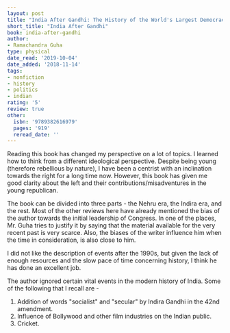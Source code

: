 ```yaml
---
layout: post
title: "India After Gandhi: The History of the World's Largest Democracy"
short_title: "India After Gandhi"
book: india-after-gandhi
author:
- Ramachandra Guha
type: physical
date_read: '2019-10-04'
date_added: '2018-11-14'
tags:
- nonfiction
- history
- politics
- indian
rating: '5'
review: true
other:
  isbn: '9789382616979'
  pages: '919'
  reread_date: ''
---
```


Reading this book has changed my perspective on a lot of topics. I learned how to think from a different ideological perspective. Despite being young (therefore rebellious by nature), I have been a centrist with an inclination towards the right for a long time now. However, this book has given me good clarity about the left and their contributions/misadventures in the young republican.

The book can be divided into three parts - the Nehru era, the Indira era, and the rest. Most of the other reviews here have already mentioned the bias of the author towards the initial leadership of Congress. In one of the places, Mr. Guha tries to justify it by saying that the material available for the very recent past is very scarce. Also, the biases of the writer influence him when the time in consideration, is also close to him.

I did not like the description of events after the 1990s, but given the lack of enough resources and the slow pace of time concerning history, I think he has done an excellent job.

The author ignored certain vital events in the modern history of India. Some of the following that I recall are -
1. Addition of words "socialist" and "secular" by Indira Gandhi in the 42nd amendment.
2. Influence of Bollywood and other film industries on the Indian public.
3. Cricket.